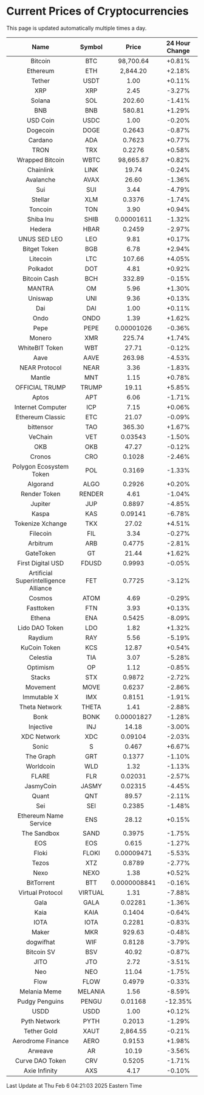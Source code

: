 # Current Prices of Cryptocurrencies
This page is updated automatically multiple times a day.

| Name | Symbol | Price | 24 Hour Change |
| :---: |:---:| :---: | :---: |
| Bitcoin | BTC | 98,700.64 | +0.81% |
| Ethereum | ETH | 2,844.20 | +2.18% |
| Tether | USDT | 1.00 | +0.11% |
| XRP | XRP | 2.45 | -3.27% |
| Solana | SOL | 202.60 | -1.41% |
| BNB | BNB | 580.81 | +1.29% |
| USD Coin | USDC | 1.00 | -0.20% |
| Dogecoin | DOGE | 0.2643 | -0.87% |
| Cardano | ADA | 0.7623 | +0.77% |
| TRON | TRX | 0.2276 | +0.58% |
| Wrapped Bitcoin | WBTC | 98,665.87 | +0.82% |
| Chainlink | LINK | 19.74 | -0.24% |
| Avalanche | AVAX | 26.60 | -1.36% |
| Sui | SUI | 3.44 | -4.79% |
| Stellar | XLM | 0.3376 | -1.74% |
| Toncoin | TON | 3.90 | +0.94% |
| Shiba Inu | SHIB | 0.00001611 | -1.32% |
| Hedera | HBAR | 0.2459 | -2.97% |
| UNUS SED LEO | LEO | 9.81 | +0.17% |
| Bitget Token | BGB | 6.78 | +2.94% |
| Litecoin | LTC | 107.66 | +4.05% |
| Polkadot | DOT | 4.81 | +0.92% |
| Bitcoin Cash | BCH | 332.89 | -0.15% |
| MANTRA | OM | 5.96 | +1.30% |
| Uniswap | UNI | 9.36 | +0.13% |
| Dai | DAI | 1.00 | +0.11% |
| Ondo | ONDO | 1.39 | +1.62% |
| Pepe | PEPE | 0.00001026 | -0.36% |
| Monero | XMR | 225.74 | +1.74% |
| WhiteBIT Token | WBT | 27.71 | -0.12% |
| Aave | AAVE | 263.98 | -4.53% |
| NEAR Protocol | NEAR | 3.36 | -1.83% |
| Mantle | MNT | 1.15 | +0.78% |
| OFFICIAL TRUMP | TRUMP | 19.11 | +5.85% |
| Aptos | APT | 6.06 | -1.71% |
| Internet Computer | ICP | 7.15 | +0.06% |
| Ethereum Classic | ETC | 21.07 | -0.09% |
| bittensor | TAO | 365.30 | +1.67% |
| VeChain | VET | 0.03543 | -1.50% |
| OKB | OKB | 47.27 | -0.12% |
| Cronos | CRO | 0.1028 | -2.46% |
| Polygon Ecosystem Token | POL | 0.3169 | -1.33% |
| Algorand | ALGO | 0.2926 | +0.20% |
| Render Token | RENDER | 4.61 | -1.04% |
| Jupiter | JUP | 0.8897 | -4.85% |
| Kaspa | KAS | 0.09141 | -6.78% |
| Tokenize Xchange | TKX | 27.02 | +4.51% |
| Filecoin | FIL | 3.34 | -0.27% |
| Arbitrum | ARB | 0.4775 | -2.81% |
| GateToken | GT | 21.44 | +1.62% |
| First Digital USD | FDUSD | 0.9993 | -0.05% |
| Artificial Superintelligence Alliance | FET | 0.7725 | -3.12% |
| Cosmos | ATOM | 4.69 | -0.29% |
| Fasttoken | FTN | 3.93 | +0.13% |
| Ethena | ENA | 0.5425 | -8.09% |
| Lido DAO Token | LDO | 1.82 | +1.32% |
| Raydium | RAY | 5.56 | -5.19% |
| KuCoin Token | KCS | 12.87 | +0.54% |
| Celestia | TIA | 3.07 | -5.28% |
| Optimism | OP | 1.12 | -0.85% |
| Stacks | STX | 0.9872 | -2.72% |
| Movement | MOVE | 0.6237 | -2.86% |
| Immutable X | IMX | 0.8151 | -1.91% |
| Theta Network | THETA | 1.41 | -2.88% |
| Bonk | BONK | 0.00001827 | -1.28% |
| Injective | INJ | 14.18 | -3.00% |
| XDC Network | XDC | 0.09104 | -2.03% |
| Sonic | S | 0.467 | +6.67% |
| The Graph | GRT | 0.1377 | -1.10% |
| Worldcoin | WLD | 1.32 | -1.13% |
| FLARE | FLR | 0.02031 | -2.57% |
| JasmyCoin | JASMY | 0.02315 | -4.45% |
| Quant | QNT | 89.57 | -2.11% |
| Sei | SEI | 0.2385 | -1.48% |
| Ethereum Name Service | ENS | 28.12 | +0.15% |
| The Sandbox | SAND | 0.3975 | -1.75% |
| EOS | EOS | 0.615 | -1.27% |
| Floki | FLOKI | 0.00009471 | -5.53% |
| Tezos | XTZ | 0.8789 | -2.77% |
| Nexo | NEXO | 1.38 | +0.52% |
| BitTorrent | BTT | 0.0000008841 | -0.16% |
| Virtual Protocol | VIRTUAL | 1.31 | -7.88% |
| Gala | GALA | 0.02281 | -1.36% |
| Kaia | KAIA | 0.1404 | -0.64% |
| IOTA | IOTA | 0.2281 | -0.83% |
| Maker | MKR | 929.63 | -0.48% |
| dogwifhat | WIF | 0.8128 | -3.79% |
| Bitcoin SV | BSV | 40.92 | -0.87% |
| JITO | JTO | 2.72 | -3.51% |
| Neo | NEO | 11.04 | -1.75% |
| Flow | FLOW | 0.4979 | -0.33% |
| Melania Meme | MELANIA | 1.56 | -8.59% |
| Pudgy Penguins | PENGU | 0.01168 | -12.35% |
| USDD | USDD | 1.00 | +0.12% |
| Pyth Network | PYTH | 0.2013 | -1.29% |
| Tether Gold | XAUT | 2,864.55 | -0.21% |
| Aerodrome Finance | AERO | 0.9153 | +1.98% |
| Arweave | AR | 10.19 | -3.56% |
| Curve DAO Token | CRV | 0.5205 | -1.71% |
| Axie Infinity | AXS | 4.17 | -0.10% |

Last Update at Thu Feb  6 04:21:03 2025 Eastern Time